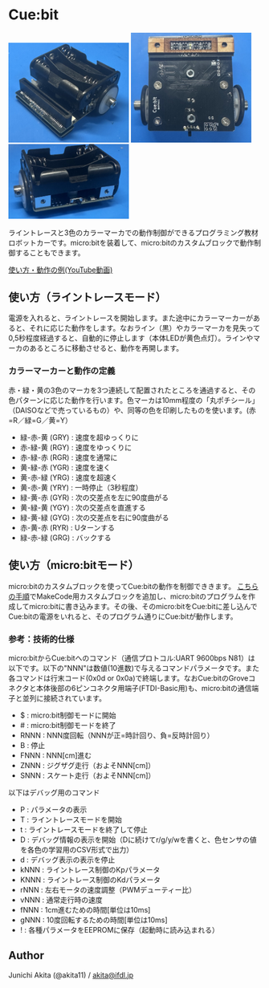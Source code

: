 # Cue:bit

<img src="https://github.com/akita11/Cuebit/blob/main/Cuebit1.jpg" width="240px">

<img src="https://github.com/akita11/Cuebit/blob/main/Cuebit2.jpg" width="240px">

<img src="https://github.com/akita11/Cuebit/blob/main/Cuebit3.jpg" width="240px">

ライントレースと3色のカラーマーカでの動作制御ができるプログラミング教材ロボットカーです。micro:bitを装着して、micro:bitのカスタムブロックで動作制御することもできます。

[使い方・動作の例(YouTube動画)](https://youtu.be/czKjS_mCOlM)


## 使い方（ライントレースモード）

電源を入れると、ライントレースを開始します。また途中にカラーマーカーがあると、それに応じた動作をします。なおライン（黒）やカラーマーカを見失って0,5秒程度経過すると、自動的に停止します（本体LEDが黄色点灯）。ラインやマーカのあるところに移動させると、動作を再開します。


### カラーマーカーと動作の定義

赤・緑・黄の3色のマーカを3つ連続して配置されたところを通過すると、その色パターンに応じた動作を行います。色マーカは10mm程度の「丸ポチシール」（DAISOなどで売っているもの）や、同等の色を印刷したものを使います。(赤=R／緑=G／黄=Y）

- 緑-赤-黄 (GRY) : 速度を超ゆっくりに
- 赤-緑-黄 (RGY) : 速度をゆっくりに
- 赤-緑-赤 (RGR) : 速度を通常に
- 黄-緑-赤 (YGR) : 速度を速く
- 黄-赤-緑 (YRG) : 速度を超速く
- 黄-赤-黄 (YRY) : 一時停止（3秒程度）
- 緑-黄-赤 (GYR) : 次の交差点を左に90度曲がる
- 黄-緑-黄 (YGY) : 次の交差点を直進する
- 緑-黄-緑 (GYG) : 次の交差点を右に90度曲がる
- 赤-黄-赤 (RYR) : Uターンする
- 緑-赤-緑 (GRG) : バックする


## 使い方（micro:bitモード）

micro:bitのカスタムブロックを使ってCue:bitの動作を制御でききます。
[こちらの手順](https://docs.google.com/document/d/1bRiQpdVX2RdSoQZLEZQx14lWcuVc2Sd8CT0sPL3RYwU/)でMakeCode用カスタムブロックを追加し、micro:bitのプログラムを作成してmicro:bitに書き込みます。その後、そのmicro:bitをCue:bitに差し込んでCue:bitの電源をいれると、そのプログラム通りにCue:bitが動作します。


### 参考：技術的仕様

micro:bitからCue:bitへのコマンド（通信プロトコル:UART 9600bps N81）は以下です。以下の"NNN"は数値(10進数)で与えるコマンドパラメータです。また各コマンドは行末コード(0x0d or 0x0a)で終端します。なおCue:bitのGroveコネクタと本体後部の6ピンコネクタ用端子(FTDI-Basic用)も、micro:bitの通信端子と並列に接続されています。

- $ : micro:bit制御モードに開始
- \# : micro:bit制御モードを終了
- RNNN : NNN度回転（NNNが正=時計回り、負=反時計回り）
- B : 停止
- FNNN : NNN[cm]進む
- ZNNN : ジグザグ走行（およそNNN[cm]）
- SNNN : スケート走行（およそNNN[cm]）


以下はデバッグ用のコマンド

- P : パラメータの表示
- T : ライントレースモードを開始
- t : ライントレースモードを終了して停止
- D : デバッグ情報の表示を開始（Dに続けてr/g/y/wを書くと、色センサの値を各色の学習用のCSV形式で出力）
- d : デバッグ表示の表示を停止
- kNNN : ライントレース制御のKpパラメータ
- KNNN : ライントレース制御のKdパラメータ
- rNNN : 左右モータの速度調整（PWMデューティー比）
- vNNN : 通常走行時の速度
- fNNN : 1cm進むための時間[単位は10ms]
- gNNN : 10度回転するための時間[単位は10ms]
- ! : 各種パラメータをEEPROMに保存（起動時に読み込まれる）


## Author

Junichi Akita (@akita11) / akita@ifdl.jp
